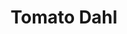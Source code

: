 ---
title: Tomato Dahl
metadata:
  title: Tomato Dahl
  servings: '3'
  source: https://smile.amazon.co.uk/Imperfect-Vegan-Fearne-Cotton/dp/1841882895/
  course: Main
ingredients:
- name: washed red split lentils
  amount: 260 g
- name: chopped tomatoes
  amount: 400 g
- name: crushed garlic
  amount: 4 cloves
- name: miso paste
  amount: 1 tsp
- name: greek yogurt
  amount: 4 tbsp
- name: soy sauce
  amount: 2 tbsp
- name: mild curry powder
  amount: 2 tsp
- name: coconut milk
  amount: 400 ml
cookware:
- name: pan
steps:
- description: Grab a pan and add in the washed red split lentils, crushed garlic,
    soy sauce, mild curry powder, miso paste, chopped tomatoes and coconut milk.
- description: Bring to the boil, then reduce heat and simmer for 15 minutes, stirring
    frequently to stop the lentils sticking to the base of the pan.
- description: Add in the greek yogurt, stir, and simmer for another 5 minutes then
    serve.

---